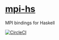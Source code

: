 # [mpi-hs](https://github.com/eschnett/mpi-hs)

MPI bindings for Haskell

[![CircleCI](https://circleci.com/gh/eschnett/haskell-mpi.svg?style=svg)](https://circleci.com/gh/eschnett/haskell-mpi)
